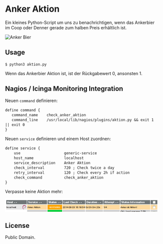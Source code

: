 Anker Aktion
============

Ein kleines Python-Script um uns zu benachrichtigen, wenn das Ankerbier im Coop
oder Denner gerade zum halben Preis erhältlich ist.

![Anker Bier](anker.jpg)


Usage
-----

    $ python3 aktion.py

Wenn das Ankerbier Aktion ist, ist der Rückgabewert 0, ansonsten 1.


Nagios / Icinga Monitoring Integration
--------------------------------------

Neuen `command` definieren:

    define command {
       command_name    check_anker_aktion
       command_line    /usr/local/lib/nagios/plugins/aktion.py && exit 1 || exit 0
    }

Neuen `service` definieren und einem Host zuordnen:

    define service {
        use                    generic-service
        host_name              localhost
        service_description    Anker Aktion
        check_interval         720 ; Check twice a day
        retry_interval         120 ; Check every 2h if action
        check_command          check_anker_aktion
    }

Verpasse keine Aktion mehr:

![Icinga Notification](icinga.png)


License
-------

Public Domain.
